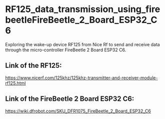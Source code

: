 # RF125_data_transmission_using_firebeetleFireBeetle_2_Board_ESP32_C6
Exploring the wake-up device RF125 from Nice Rf to send and receive data through the micro-controller FireBeetle 2 Board ESP32 C6.

## Link of the RF125: 
https://www.nicerf.com/125khz/125khz-transmitter-and-receiver-module-rf125.html
## Link of the FireBeetle 2 Board ESP32 C6:
https://wiki.dfrobot.com/SKU_DFR1075_FireBeetle_2_Board_ESP32_C6

